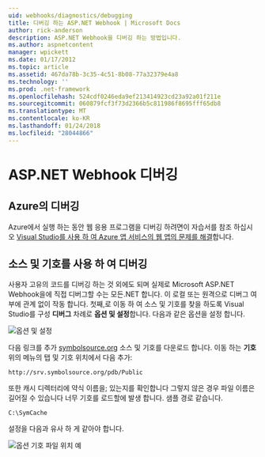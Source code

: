 ```yaml
---
uid: webhooks/diagnostics/debugging
title: 디버깅 하는 ASP.NET Webhook | Microsoft Docs
author: rick-anderson
description: ASP.NET Webhook을 디버깅 하는 방법입니다.
ms.author: aspnetcontent
manager: wpickett
ms.date: 01/17/2012
ms.topic: article
ms.assetid: 467da78b-3c35-4c51-8b08-77a32379e4a8
ms.technology: ''
ms.prod: .net-framework
ms.openlocfilehash: 524cdf0246eda9ef213414923cd23a92a01f211e
ms.sourcegitcommit: 060879fcf3f73d2366b5c811986f8695fff65db8
ms.translationtype: MT
ms.contentlocale: ko-KR
ms.lasthandoff: 01/24/2018
ms.locfileid: "28044866"
---
```

# <a name="aspnet-webhooks-debugging"></a>ASP.NET Webhook 디버깅  

## <a name="debugging-in-azure"></a>Azure의 디버깅

Azure에서 실행 하는 동안 웹 응용 프로그램을 디버깅 하려면이 자습서를 참조 하십시오 [Visual Studio를 사용 하 여 Azure 앱 서비스의 웹 앱의 문제를 해결](https://azure.microsoft.com/documentation/articles/web-sites-dotnet-troubleshoot-visual-studio/#webserverlogs)합니다.

## <a name="debugging-with-source-and-symbols"></a>소스 및 기호를 사용 하 여 디버깅

사용자 고유의 코드를 디버깅 하는 것 외에도 되며 실제로 Microsoft ASP.NET Webhook을에 직접 디버그할 수는 모든.NET 합니다. 이 로컬 또는 원격으로 디버그 여부에 관계 없이 작동 합니다. 첫째,로 이동 하 여 소스 및 기호를 찾을 하도록 Visual Studio를 구성 **디버그** 차례로 **옵션 및 설정**합니다. 다음과 같은 옵션을 설정 합니다.

![옵션 및 설정](_static/SourceSymbols.png)

다음 링크를 추가 [symbolsource.org](http://symbolsource.org) 소스 및 기호를 다운로드 합니다. 이동 하는 **기호** 위의 메뉴의 탭 및 기호 위치에서 다음 추가:

```
http://srv.symbolsource.org/pdb/Public
```

또한 캐시 디렉터리에 약식 이름을; 있는지를 확인합니다 그렇지 않은 경우 파일 이름은 길어질 수 있습니다 너무 기호를 로드할에 발생 합니다. 샘플 경로 같습니다.

```
C:\SymCache
```

설정을 다음과 유사 하 게 같아야 합니다.

![옵션 기호 파일 위치 예](_static/SymSource.png)
